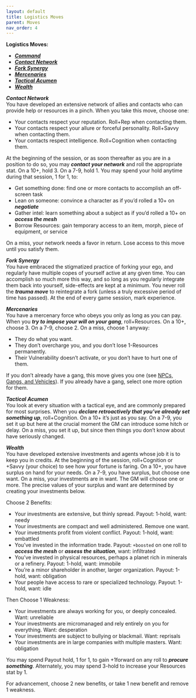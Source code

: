 ```yaml
---
layout: default
title: Logistics Moves
parent: Moves
nav_order: 4
---
```


**Logistics Moves:**

- **_[Command](https://eclipse-phase-apocalypse.obsidianportal.com/wikis/moves#Command)_**
- **_[Contact Network](https://eclipse-phase-apocalypse.obsidianportal.com/wikis/moves#Contact)_**
- **_[Fork Synergy](https://eclipse-phase-apocalypse.obsidianportal.com/wikis/moves#Fork)_**
- **_[Mercenaries](https://eclipse-phase-apocalypse.obsidianportal.com/wikis/moves#Mercenaries)_**
- **_[Tactical Acumen](https://eclipse-phase-apocalypse.obsidianportal.com/wikis/moves#Tactical)_**
- **_[Wealth](https://eclipse-phase-apocalypse.obsidianportal.com/wikis/moves#Wealth)_**

**_Contact Network_**  
You have developed an extensive network of allies and contacts who can provide help or resources in a pinch. When you take this move, choose one:

- Your contacts respect your reputation. Roll+Rep when contacting them.
- Your contacts respect your allure or forceful personality. Roll+Savvy when contacting them.
- Your contacts respect intelligence. Roll+Cognition when contacting them.

At the beginning of the session, or as soon thereafter as you are in a position to do so, you may **_contact your network_** and roll the appropriate stat. On a 10+, hold 3. On a 7-9, hold 1. You may spend your hold anytime during that session, 1 for 1, to:

- Get something done: find one or more contacts to accomplish an off-screen task
- Lean on someone: convince a character as if you’d rolled a 10+ on **_negotiate_**
- Gather intel: learn something about a subject as if you’d rolled a 10+ on **_access the mesh_**
- Borrow Resources: gain temporary access to an item, morph, piece of equipment, or service

On a miss, your network needs a favor in return. Lose access to this move until you satisfy them.

**_Fork Synergy_**  
You have embraced the stigmatized practice of forking your ego, and regularly have multiple copes of yourself active at any given time. You can accomplish so much more this way, and so long as you regularly integrate them back into yourself, side-effects are kept at a minimum. You never roll the **_trauma move_** to reintegrate a fork (unless a truly excessive period of time has passed). At the end of every game session, mark experience.

**_Mercenaries_**  
You have a mercenary force who obeys you only as long as you can pay. When you **_try to impose your will on your gang_**, roll+Resources. On a 10+, choose 3. On a 7-9, choose 2. On a miss, choose 1 anyway:

- They do what you want.
- They don’t overcharge you, and you don’t lose 1-Resources permanently.
- Their Vulnerability doesn’t activate, or you don’t have to hurt one of them.

If you don’t already have a gang, this move gives you one (see [NPCs, Gangs, and Vehicles](https://htmltomd.com/wikis/npcs-gangs-and-vehicles)). If you already have a gang, select one more option for them.

**_Tactical Acumen_**  
You look at every situation with a tactical eye, and are commonly prepared for most surprises. When you **_declare retroactively that you’ve already set something up_**, roll+Cognition. On a 10+ it’s just as you say. On a 7-9, you set it up but here at the crucial moment the GM can introduce some hitch or delay. On a miss, you set it up, but since then things you don’t know about have seriously changed.

**_Wealth_**  
You have developed extensive investments and agents whose job it is to keep you in credits. At the beginning of the session, roll+Cognition or +Savvy (your choice) to see how your fortune is faring. On a 10+, you have surplus on hand for your needs. On a 7-9, you have surplus, but choose one want. On a miss, your investments are in want. The GM will choose one or more. The precise values of your surplus and want are determined by creating your investments below.

Choose 2 Benefits:

- Your investments are extensive, but thinly spread. Payout: 1-hold, want: needy
- Your investments are compact and well administered. Remove one want.
- Your investments profit from violent conflict. Payout: 1-hold, want: embattled
- You’ve invested in the information trade. Payout: `+boosted` on one roll to **_access the mesh_** or **_assess the situation_**, want: infiltrated
- You’ve invested in physical resources, perhaps a planet rich in minerals or a refinery. Payout: 1-hold, want: immobile
- You’re a minor shareholder in another, larger organization. Payout: 1-hold, want: obligation
- Your people have access to rare or specialized technology. Payout: 1-hold, want: idle

Then Choose 1 Weakness:

- Your investments are always working for you, or deeply concealed. Want: unreliable
- Your investments are micromanaged and rely entirely on you for everything. Want: desperation
- Your investments are subject to bullying or blackmail. Want: reprisals
- Your investments are in large companies with multiple masters. Want: obligation

You may spend Payout hold, 1 for 1, to gain +1forward on any roll to **_procure something_**. Alternately, you may spend 3-hold to increase your Resources stat by 1.

For advancement, choose 2 new benefits, or take 1 new benefit and remove 1 weakness.
